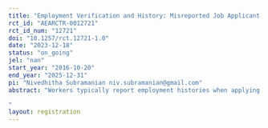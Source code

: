 ```yaml
---
title: "Employment Verification and History: Misreported Job Applicant Qualifications and Implications for Firm Behavior"
rct_id: "AEARCTR-0012721"
rct_id_num: "12721"
doi: "10.1257/rct.12721-1.0"
date: "2023-12-18"
status: "on_going"
jel: "nan"
start_year: "2016-10-20"
end_year: "2025-12-31"
pi: "Nivedhitha Subramanian niv.subramanian@gmail.com"
abstract: "Workers typically report employment histories when applying to jobs. Existing research shows that information about employment histories influences firms' hiring decisions. However, if verifying employment histories is costly to firms, then firms may not verify all job applicants' employment histories, giving applicants an incentive to misreport. This can reduce the expected value of hires for firms, leading to fewer job postings and lower wage offers. This information problem may be alleviated by a centralized employment verification service that lowers the total cost of verification by avoiding effort duplication by firms. We explore these ideas by creating a centralized employment verification service in Lahore, Pakistan. In trial AEARCTR-0006239, we randomize the probability that jobseekers’ self-reported employment history will be audited. We measure the extent of misreporting and the effect of audit threats on reporting behavior. In this trial, we randomize whether firms are given audited reports along with CVs for job applicants.  We measure application rates, interview rates, including by gender (conditional on having enough observations across men and women).
"
layout: registration
---
```


